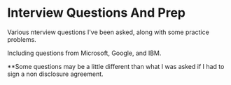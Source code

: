 # Interview Questions And Prep
Various nterview questions I've been asked, along with some practice problems.

Including questions from Microsoft, Google, and IBM.


**Some questions may be a little different than what I was asked if I had to sign a non disclosure agreement.
